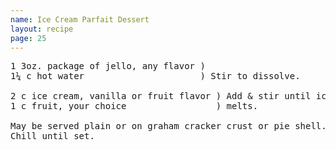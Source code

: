 ```yaml
---
name: Ice Cream Parfait Dessert
layout: recipe
page: 25
---
```


<pre>
1 3oz. package of jello, any flavor )
1¼ c hot water                      ) Stir to dissolve.

2 c ice cream, vanilla or fruit flavor ) Add & stir until ice cream
1 c fruit, your choice                 ) melts.

May be served plain or on graham cracker crust or pie shell.
Chill until set.
</pre>
